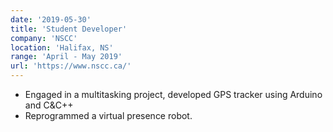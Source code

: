 ```yaml
---
date: '2019-05-30'
title: 'Student Developer'
company: 'NSCC'
location: 'Halifax, NS'
range: 'April - May 2019'
url: 'https://www.nscc.ca/'
---
```


- Engaged in a multitasking project, developed GPS tracker using Arduino and C&C++
- Reprogrammed a virtual presence robot.
